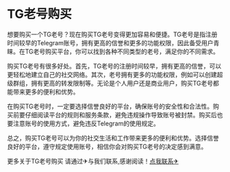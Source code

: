 # TG老号购买

想要购买一个TG老号？现在购买TG老号变得更加容易和便捷。TG老号是指注册时间较早的Telegram账号，拥有更高的信誉和更多的功能权限，因此备受用户青睐。在TG老号购买平台，你可以找到各种不同类型的老号，满足你的不同需求。

购买TG老号有很多好处。首先，TG老号的注册时间较早，拥有更高的信誉，可以更轻松地建立自己的社交网络。其次，老号拥有更多的功能权限，例如可以创建超级群组，拥有更高的转发限制等。无论是个人用户还是商业用户，购买TG老号都能带来更多的便利和优势。

在购买TG老号时，一定要选择信誉良好的平台，确保账号的安全性和合法性。购买前要仔细阅读平台的规则和服务条款，避免违规操作导致账号被封禁。购买后也要注意账号的使用方式，避免违反Telegram的使用规定。

总之，购买TG老号可以为你的社交生活和工作带来更多的便利和优势。选择信誉良好的平台，遵守规定使用账号，相信你会对购买TG老号的决定感到满意。

更多关于TG老号购买 请通过✈与我们联系,感谢阅读！[点我联系✈](https://ad.G208.com)